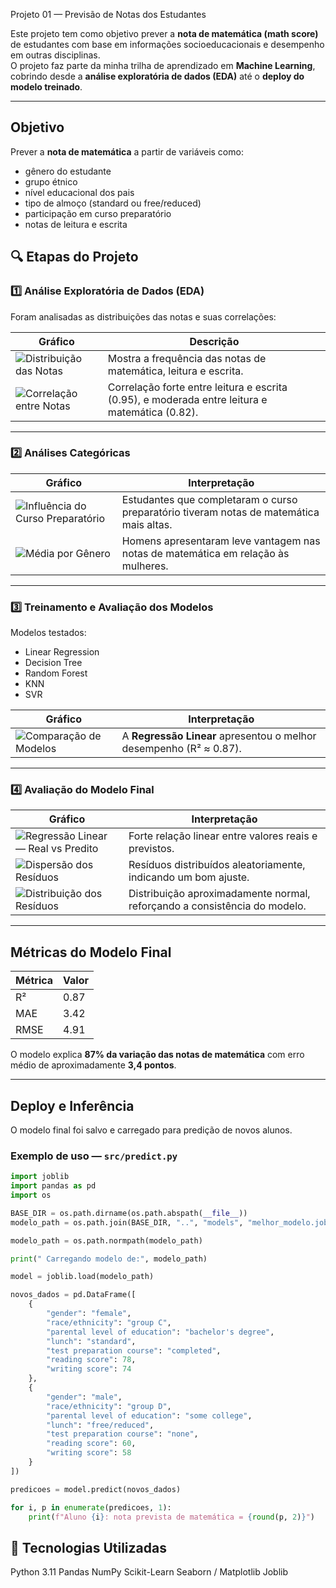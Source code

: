 Projeto 01 — Previsão de Notas dos Estudantes

Este projeto tem como objetivo prever a **nota de matemática (math score)** de estudantes com base em informações socioeducacionais e desempenho em outras disciplinas.  
O projeto faz parte da minha trilha de aprendizado em **Machine Learning**, cobrindo desde a **análise exploratória de dados (EDA)** até o **deploy do modelo treinado**.

---

## Objetivo

Prever a **nota de matemática** a partir de variáveis como:
- gênero do estudante  
- grupo étnico  
- nível educacional dos pais  
- tipo de almoço (standard ou free/reduced)  
- participação em curso preparatório  
- notas de leitura e escrita


## 🔍 Etapas do Projeto

### **1️⃣ Análise Exploratória de Dados (EDA)**

Foram analisadas as distribuições das notas e suas correlações:

| Gráfico | Descrição |
|----------|------------|
| ![Distribuição das Notas](reports/distribuicao-de-notas.png) | Mostra a frequência das notas de matemática, leitura e escrita. |
| ![Correlação entre Notas](reports/correlacao-notas.png) | Correlação forte entre leitura e escrita (0.95), e moderada entre leitura e matemática (0.82). |

---

### **2️⃣ Análises Categóricas**

| Gráfico | Interpretação |
|----------|---------------|
| ![Influência do Curso Preparatório](reports/influencia-curso.png) | Estudantes que completaram o curso preparatório tiveram notas de matemática mais altas. |
| ![Média por Gênero](reports/media-por-genero.png) | Homens apresentaram leve vantagem nas notas de matemática em relação às mulheres. |

---

### **3️⃣ Treinamento e Avaliação dos Modelos**

Modelos testados:
- Linear Regression  
- Decision Tree  
- Random Forest  
- KNN  
- SVR  

| Gráfico | Interpretação |
|----------|---------------|
| ![Comparação de Modelos](reports/comparacao.png) | A **Regressão Linear** apresentou o melhor desempenho (R² ≈ 0.87). |

---

### **4️⃣ Avaliação do Modelo Final**

| Gráfico | Interpretação |
|----------|---------------|
| ![Regressão Linear — Real vs Predito](reports/regressao-linear.png) | Forte relação linear entre valores reais e previstos. |
| ![Dispersão dos Resíduos](reports/dispersao-residuos.png) | Resíduos distribuídos aleatoriamente, indicando um bom ajuste. |
| ![Distribuição dos Resíduos](reports/distribuicao-residuos.png) | Distribuição aproximadamente normal, reforçando a consistência do modelo. |

---

## Métricas do Modelo Final

| Métrica | Valor |
|----------|-------|
| R²       | 0.87 |
| MAE      | 3.42 |
| RMSE     | 4.91 |

O modelo explica **87% da variação das notas de matemática** com erro médio de aproximadamente **3,4 pontos**.

---

## Deploy e Inferência

O modelo final foi salvo e carregado para predição de novos alunos.

### Exemplo de uso — `src/predict.py`
```python
import joblib
import pandas as pd
import os

BASE_DIR = os.path.dirname(os.path.abspath(__file__))
modelo_path = os.path.join(BASE_DIR, "..", "models", "melhor_modelo.joblib")

modelo_path = os.path.normpath(modelo_path)

print(" Carregando modelo de:", modelo_path)

model = joblib.load(modelo_path)

novos_dados = pd.DataFrame([
    {
        "gender": "female",
        "race/ethnicity": "group C",
        "parental level of education": "bachelor's degree",
        "lunch": "standard",
        "test preparation course": "completed",
        "reading score": 78,
        "writing score": 74
    },
    {
        "gender": "male",
        "race/ethnicity": "group D",
        "parental level of education": "some college",
        "lunch": "free/reduced",
        "test preparation course": "none",
        "reading score": 60,
        "writing score": 58
    }
])

predicoes = model.predict(novos_dados)

for i, p in enumerate(predicoes, 1):
    print(f"Aluno {i}: nota prevista de matemática = {round(p, 2)}")
```

## 🧩 Tecnologias Utilizadas

Python 3.11
Pandas
NumPy
Scikit-Learn
Seaborn / Matplotlib
Joblib



